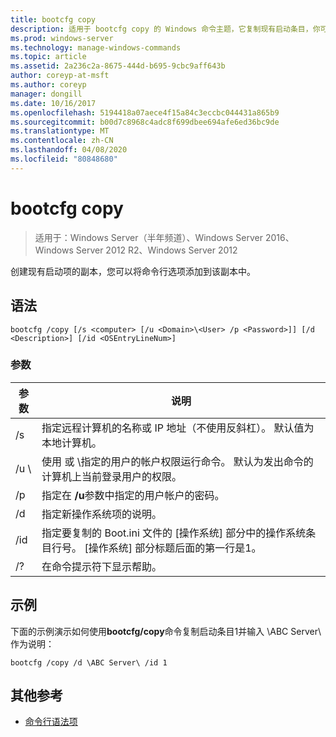 ```yaml
---
title: bootcfg copy
description: 适用于 bootcfg copy 的 Windows 命令主题，它复制现有启动条目，你可以将命令行选项添加到该副本。
ms.prod: windows-server
ms.technology: manage-windows-commands
ms.topic: article
ms.assetid: 2a236c2a-8675-444d-b695-9cbc9aff643b
author: coreyp-at-msft
ms.author: coreyp
manager: dongill
ms.date: 10/16/2017
ms.openlocfilehash: 5194418a07aece4f15a84c3eccbc044431a865b9
ms.sourcegitcommit: b00d7c8968c4adc8f699dbee694afe6ed36bc9de
ms.translationtype: MT
ms.contentlocale: zh-CN
ms.lasthandoff: 04/08/2020
ms.locfileid: "80848680"
---
```

# <a name="bootcfg-copy"></a>bootcfg copy

>适用于：Windows Server（半年频道）、Windows Server 2016、Windows Server 2012 R2、Windows Server 2012

创建现有启动项的副本，您可以将命令行选项添加到该副本中。

## <a name="syntax"></a>语法
```
bootcfg /copy [/s <computer> [/u <Domain>\<User> /p <Password>]] [/d <Description>] [/id <OSEntryLineNum>]
```
### <a name="parameters"></a>参数

|      参数       |                                                                                             说明                                                                                             |
|----------------------|-----------------------------------------------------------------------------------------------------------------------------------------------------------------------------------------------------|
|    /s <computer>     |                                         指定远程计算机的名称或 IP 地址（不使用反斜杠）。 默认值为本地计算机。                                          |
| /u <Domain>\\<User>  | 使用 <User>或 <Domain>\\<User>指定的用户的帐户权限运行命令。 默认为发出命令的计算机上当前登录用户的权限。 |
|    /p <Password>     |                                                        指定在 **/u**参数中指定的用户帐户的密码。                                                        |
|   /d <Description>   |                                                                    指定新操作系统项的说明。                                                                    |
| /id <OSEntryLineNum> |         指定要复制的 Boot.ini 文件的 [操作系统] 部分中的操作系统条目行号。 [操作系统] 部分标题后面的第一行是1。         |
|          /?          |                                                                                在命令提示符下显示帮助。                                                                                 |

## <a name="examples"></a><a name=BKMK_examples></a>示例
下面的示例演示如何使用**bootcfg/copy**命令复制启动条目1并输入 \ABC Server\\ 作为说明：
```
bootcfg /copy /d \ABC Server\ /id 1
```
## <a name="additional-references"></a>其他参考
- [命令行语法项](command-line-syntax-key.md)
